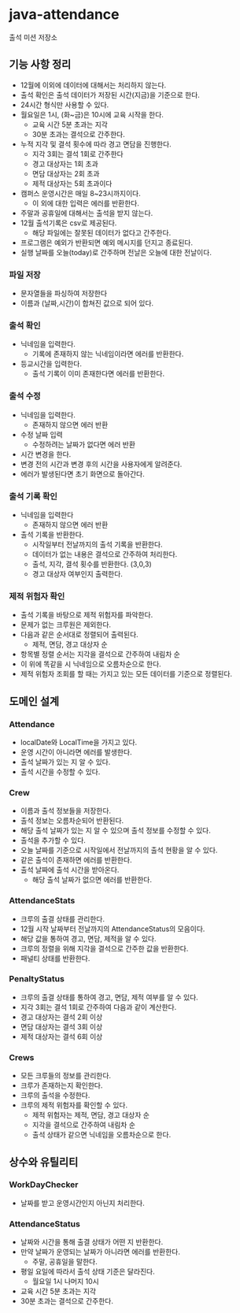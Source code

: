 # java-attendance

출석 미션 저장소

## 기능 사항 정리

- 12월에 이외에 데이터에 대해서는 처리하지 않는다.
- 출석 확인은 출석 데이터가 저장된 시간(지금)을 기준으로 한다.
- 24시간 형식만 사용할 수 있다.
- 월요일은 1시, (화~금)은 10시에 교육 시작을 한다.
  - 교육 시간 5분 초과는 지각
  - 30분 초과는 결석으로 간주한다.
- 누적 지각 및 결석 횟수에 따라 경고 면담을 진행한다.
  - 지각 3회는 결석 1회로 간주한다
  - 경고 대상자는 1회 초과
  - 면담 대상자는 2회 초과
  - 제적 대상자는 5회 초과이다
- 캠퍼스 운영시간은 매일 8~23시까지이다.
  - 이 외에 대한 입력은 에러를 반환한다.
- 주말과 공휴일에 대해서는 출석을 받지 않는다.
- 12월 출석기록은 csv로 제공된다.
  - 해당 파일에는 잘못된 데이터가 없다고 간주한다.
- 프로그램은 예외가 반환되면 예외 메시지를 던지고 종료된다.
- 실행 날짜를 오늘(today)로 간주하며 전날은 오늘에 대한 전날이다.

### 파일 저장

- 문자열들을 파싱하여 저장한다
- 이름과  (날짜,시간)이 합쳐진 값으로 되어 있다.

### 출석 확인

- 닉네임을 입력한다.
  - 기록에 존재하지 않는 닉네임이라면 에러를 반환한다.
- 등교시간을 입력한다.
  - 출석 기록이 이미 존재한다면 에러를 반환한다.

### 출석 수정

- 닉네임을 입력한다.
  - 존재하지 않으면 에러 반환
- 수정 날짜 입력
  - 수정하려는 날짜가 없다면 에러 반환
- 시간 변경을 한다.
- 변경 전의 시간과 변경 후의 시간을 사용자에게 알려준다.
- 에러가 발생된다면 초기 화면으로 돌아간다.

### 출석 기록 확인

- 닉네임을 입력한다
  - 존재하지 않으면 에러 반환
- 출석 기록을 반환한다.
  - 시작일부터 전날까지의 출석 기록을 반환한다.
  - 데이터가 없는 내용은 결석으로 간주하여 처리한다.
  - 출석, 지각, 결석 횟수를 반환한다. (3,0,3)
  - 경고 대상자 여부인지 출력한다.

### 제적 위험자 확인

- 출석 기록을 바탕으로 제적 위험자를 파악한다.
- 문제가  없는 크루원은 제외한다.
- 다음과 같은 순서대로 정렬되어 출력된다.
  - 제적, 면담, 경고 대상자 순
- 항목별 정렬 순서는 지각을 결석으로 간주하여 내림차 순
- 이 위에 똑같을 시 닉네임으로 오름차순으로 한다.
- 제적 위험자 조회를 할 때는 가지고 있는 모든 데이터를 기준으로 정렬된다.

## 도메인 설계

### Attendance

- localDate와 LocalTime을 가지고 있다.
- 운영 시간이 아니라면 에러를 발생한다.
- 출석 날짜가 있는 지 알 수 있다.
- 출석 시간을 수정할 수 있다.

### Crew

- 이름과 출석 정보들을 저장한다.
- 출석 정보는 오름차순되어 반환된다.
- 해당 출석 날짜가 있는 지 알 수 있으며 출석 정보를 수정할 수 있다.
- 출석을 추가할 수 있다.
- 오늘 날짜를 기준으로 시작일에서 전날까지의 출석 현황을 알 수 있다.
- 같은 출석이 존재하면 에러를 반환한다.
- 출석 날짜에 출석 시간을 받아온다.
  - 해당 출석 날짜가 없으면 에러를 반환한다.

### AttendanceStats

- 크루의 출결 상태를 관리한다.
- 12월 시작 날짜부터 전날까지의 AttendanceStatus의 모음이다.
- 해당 값을 통하여 경고, 면담, 제적을 알 수 있다.
- 크루의 정렬을 위해 지각을 결석으로 간주한 값을 반환한다.
- 패널티 상태를 반환한다.

### PenaltyStatus

- 크루의 출결 상태를 통하여 경고, 면담, 제적 여부를 알 수 있다.
- 지각 3회는 결석 1회로 간주하여 다음과 같이 계산한다.
- 경고 대상자는 결석 2회 이상
- 면담 대상자는 결석 3회 이상
- 제적 대상자는 결석 6회 이상

### Crews

- 모든 크루들의 정보를 관리한다.
- 크루가 존재하는지 확인한다.
- 크루의 출석을 수정한다.
- 크루의 제적 위험자를 확인할 수 있다.
  - 제적 위험자는 제적, 면담, 경고 대상자 순
  - 지각을 결석으로 간주하여 내림차 순
  - 출석 상태가 같으면 닉네임을 오름차순으로 한다.

## 상수와 유틸리티

### WorkDayChecker

- 날짜를 받고 운영시간인지 아닌지 처리한다.

### AttendanceStatus

- 날짜와 시간을 통해 출결 상태가 어떤 지 반환한다.
- 만약 날짜가 운영되는 날짜가 아니라면 에러를 반환한다.
  - 주말, 공휴일을 말한다.
- 평일 요일에 따라서 출석 상태 기준은 달라진다.
  - 월요일 1시 나머지 10시
- 교육 시간 5분 초과는 지각
- 30분 초과는 결석으로 간주한다.
